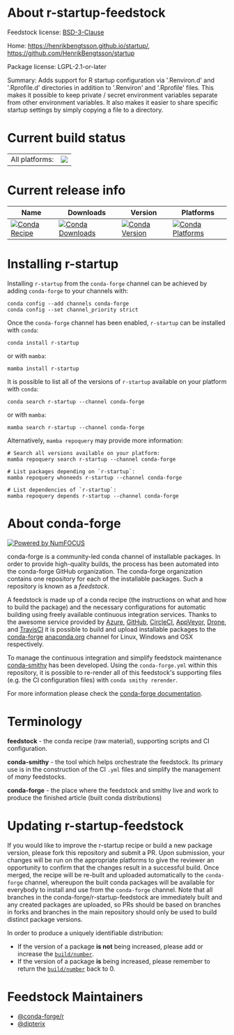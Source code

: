 About r-startup-feedstock
=========================

Feedstock license: [BSD-3-Clause](https://github.com/conda-forge/r-startup-feedstock/blob/main/LICENSE.txt)

Home: https://henrikbengtsson.github.io/startup/, https://github.com/HenrikBengtsson/startup

Package license: LGPL-2.1-or-later

Summary: Adds support for R startup configuration via '.Renviron.d' and '.Rprofile.d' directories in addition to '.Renviron' and '.Rprofile' files.  This makes it possible to keep private / secret environment variables separate from other environment variables.  It also makes it easier to share specific startup settings by simply copying a file to a directory.

Current build status
====================


<table><tr><td>All platforms:</td>
    <td>
      <a href="https://dev.azure.com/conda-forge/feedstock-builds/_build/latest?definitionId=17809&branchName=main">
        <img src="https://dev.azure.com/conda-forge/feedstock-builds/_apis/build/status/r-startup-feedstock?branchName=main">
      </a>
    </td>
  </tr>
</table>

Current release info
====================

| Name | Downloads | Version | Platforms |
| --- | --- | --- | --- |
| [![Conda Recipe](https://img.shields.io/badge/recipe-r--startup-green.svg)](https://anaconda.org/conda-forge/r-startup) | [![Conda Downloads](https://img.shields.io/conda/dn/conda-forge/r-startup.svg)](https://anaconda.org/conda-forge/r-startup) | [![Conda Version](https://img.shields.io/conda/vn/conda-forge/r-startup.svg)](https://anaconda.org/conda-forge/r-startup) | [![Conda Platforms](https://img.shields.io/conda/pn/conda-forge/r-startup.svg)](https://anaconda.org/conda-forge/r-startup) |

Installing r-startup
====================

Installing `r-startup` from the `conda-forge` channel can be achieved by adding `conda-forge` to your channels with:

```
conda config --add channels conda-forge
conda config --set channel_priority strict
```

Once the `conda-forge` channel has been enabled, `r-startup` can be installed with `conda`:

```
conda install r-startup
```

or with `mamba`:

```
mamba install r-startup
```

It is possible to list all of the versions of `r-startup` available on your platform with `conda`:

```
conda search r-startup --channel conda-forge
```

or with `mamba`:

```
mamba search r-startup --channel conda-forge
```

Alternatively, `mamba repoquery` may provide more information:

```
# Search all versions available on your platform:
mamba repoquery search r-startup --channel conda-forge

# List packages depending on `r-startup`:
mamba repoquery whoneeds r-startup --channel conda-forge

# List dependencies of `r-startup`:
mamba repoquery depends r-startup --channel conda-forge
```


About conda-forge
=================

[![Powered by
NumFOCUS](https://img.shields.io/badge/powered%20by-NumFOCUS-orange.svg?style=flat&colorA=E1523D&colorB=007D8A)](https://numfocus.org)

conda-forge is a community-led conda channel of installable packages.
In order to provide high-quality builds, the process has been automated into the
conda-forge GitHub organization. The conda-forge organization contains one repository
for each of the installable packages. Such a repository is known as a *feedstock*.

A feedstock is made up of a conda recipe (the instructions on what and how to build
the package) and the necessary configurations for automatic building using freely
available continuous integration services. Thanks to the awesome service provided by
[Azure](https://azure.microsoft.com/en-us/services/devops/), [GitHub](https://github.com/),
[CircleCI](https://circleci.com/), [AppVeyor](https://www.appveyor.com/),
[Drone](https://cloud.drone.io/welcome), and [TravisCI](https://travis-ci.com/)
it is possible to build and upload installable packages to the
[conda-forge](https://anaconda.org/conda-forge) [anaconda.org](https://anaconda.org/)
channel for Linux, Windows and OSX respectively.

To manage the continuous integration and simplify feedstock maintenance
[conda-smithy](https://github.com/conda-forge/conda-smithy) has been developed.
Using the ``conda-forge.yml`` within this repository, it is possible to re-render all of
this feedstock's supporting files (e.g. the CI configuration files) with ``conda smithy rerender``.

For more information please check the [conda-forge documentation](https://conda-forge.org/docs/).

Terminology
===========

**feedstock** - the conda recipe (raw material), supporting scripts and CI configuration.

**conda-smithy** - the tool which helps orchestrate the feedstock.
                   Its primary use is in the construction of the CI ``.yml`` files
                   and simplify the management of *many* feedstocks.

**conda-forge** - the place where the feedstock and smithy live and work to
                  produce the finished article (built conda distributions)


Updating r-startup-feedstock
============================

If you would like to improve the r-startup recipe or build a new
package version, please fork this repository and submit a PR. Upon submission,
your changes will be run on the appropriate platforms to give the reviewer an
opportunity to confirm that the changes result in a successful build. Once
merged, the recipe will be re-built and uploaded automatically to the
`conda-forge` channel, whereupon the built conda packages will be available for
everybody to install and use from the `conda-forge` channel.
Note that all branches in the conda-forge/r-startup-feedstock are
immediately built and any created packages are uploaded, so PRs should be based
on branches in forks and branches in the main repository should only be used to
build distinct package versions.

In order to produce a uniquely identifiable distribution:
 * If the version of a package **is not** being increased, please add or increase
   the [``build/number``](https://docs.conda.io/projects/conda-build/en/latest/resources/define-metadata.html#build-number-and-string).
 * If the version of a package **is** being increased, please remember to return
   the [``build/number``](https://docs.conda.io/projects/conda-build/en/latest/resources/define-metadata.html#build-number-and-string)
   back to 0.

Feedstock Maintainers
=====================

* [@conda-forge/r](https://github.com/conda-forge/r/)
* [@dipterix](https://github.com/dipterix/)

